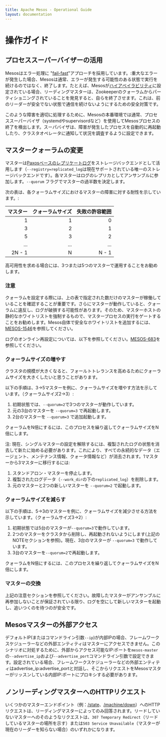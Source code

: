 ```yaml
---
title: Apache Mesos - Operational Guide
layout: documentation
---
```


# 操作ガイド

## プロセススーパーバイザーの活用
Mesosはエラー処理に "[fail-fast](https://en.wikipedia.org/wiki/Fail-fast)"アプローチを採用しています。:重大なエラーが発生した場合、Mesosは通常、エラーが発生する可能性のある状態で実行を続けるのではなく、終了します。たとえば、Mesosが[ハイアベイラビリティ](high-availability.md)に設定されている場合、リーディングマスターは、Zookeeperのクォーラムからパーティショニングされていることを発見すると、自らを終了させます。これは、前のリーダーが安全でない状態で通信を続けないようにするための安全対策です。

このような障害を適切に処理するために、Mesosの本番環境では通常、プロセススーパーバイザ（systemdやsupervisordなど）を使用してMesosプロセスの終了を検出します。スーパバイザは、障害が発生したプロセスを自動的に再起動したり、クラスタオペレータに通知して状況を調査するように設定できます。

## マスタークォーラムの変更
マスターは[Paxosベースのレプリケートログ](replicated-log-internals.md)をストレージバックエンドとして活用します（`--registry=replicated_log`は現在サポートされている唯一のストレージバックエンドです）。各マスターはログのレプリカとしてアンサンブルに参加します。`--quorum` フラグでマスターの過半数を決定します。

次の表は、各クォーラムサイズにおけるマスターの障害に対する耐性を示しています。:

| マスター  | クォーラムサイズ | 失敗の許容範囲 |
| -------: | ----------: | ----------------: |
|        1 |           1 |                 0 |
|        3 |           2 |                 1 |
|        5 |           3 |                 2 |
|      ... |         ... |               ... |
|   2N - 1 |           N |             N - 1 |

高可用性を求める場合には、3つまたは5つのマスターで運用することをお勧めします。

### 注意
クォーラムを設定する際には、上の表で指定された数だけのマスターが稼働していることを確認することが重要です。さらにマスターが動作していると、クォーラムに違反し、ログが破損する可能性があります。そのため、マスターホストの静的なホワイトリストを強制するもので、マスタープロセスの実行をゲートすることをお勧めします。Mesos自体で安全なホワイトリストを追加するには、[MESOS-1546](https://issues.apache.org/jira/browse/MESOS-1546)を参照してください。

ログのオンライン再設定については、以下を参照してください。[MESOS-683](https://issues.apache.org/jira/browse/MESOS-683)を参照してください。

### クォーラムサイズの増やす
クラスタの規模が大きくなると、フォールトトレランスを高めるためにクォーラムサイズを大きくしたいと思うことがあります。

以下の手順は、3→5マスターを例に、クォーラムサイズを増やす方法を示しています。（クォーラムサイズ2→3）:

1. 初期状態では、`--quorum=2`で3つのマスターが動作しています。
2. 元の3台のマスターを `--quorum=3` で再起動します。
3. 2台のマスターを `--quorum=3` で追加起動します。

クォーラムをN倍にするには、このプロセスを繰り返してクォーラムサイズをN倍にします。

注: 現在、シングルマスターの設定を解除するには、複製されたログの状態を消去して新たに始める必要があります。これにより、すべての永続的なデータ（エージェント、メンテナンス情報、クォータ情報など）が消去されます。1マスターから3マスターに移行するには:

1. スタンドアロン・マスターを停止します。
2. 複製されたログデータ（`--work_dir`の下の`replicated_log`）を削除します。
3. 元のマスターと2つの新しいマスターを `--quorum=2` で起動します。

### クォーラムサイズを減らす

以下の手順は、5→3のマスターを例に、クォーラムサイズを減少させる方法を示しています。（クォーラムサイズ3→2）:

1. 初期状態では5台のマスターが`--quorum=3`で動作しています。
2. 2つのマスターをクラスタから削除し、再起動されないようにします(上記のNOTEセクションを参照)。現在、3台のマスターが `--quorum=3` で動作しています。
3. 3台のマスターを`--quorum=2`で再起動します。

クォーラムをN倍にするには、このプロセスを繰り返してクォーラムサイズをN倍にします。

### マスターの交換
上記の注意セクションを参照してください。故障したマスターがアンサンブルに再参加しないことが保証されている限り、ログを空にして新しいマスターを起動し、追いつくのを待つのが安全です。

## Mesosマスターの外部アクセス
デフォルトIP(またはコマンドライン引数`--ip`)が内部IPの場合、フレームワークスケジューラーなどの外部エンティティはマスターにアクセスできません。このシナリオに対処するために、外部からアクセス可能なIP:ポートを`mesos-master`の`--advertise_ip`および`--advertise_port`コマンドライン引数で設定できます。設定されている場合、フレームワークスケジューラーなどの外部エンティティはadvertise_ip:advertise_portと対話し、そこからリクエストをMesosマスターがリッスンしている内部IP:ポートにプロキシする必要があります。

## ノンリーディングマスターへのHTTPリクエスト
いくつかのマスターエンドポイント（例：[/state](endpoints/master/state.md)、[/machine/down](endpoints/master/machine/down.md)）へのHTTPリクエストは、リーディングマスターによってのみ回答されます。リードしていないマスターへのそのようなリクエストは、`307 Temporary Redirect`（リードしているマスターの場所を示す）または`503 Service Unavailable`（マスターが現在のリーダーを知らない場合）のいずれかになります。
